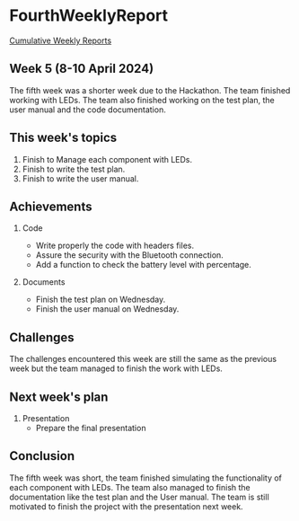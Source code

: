 # FourthWeeklyReport

[Cumulative Weekly Reports](mainWeeklyReport.md)

## Week 5 (8-10 April 2024)

The fifth week was a shorter week due to the Hackathon. The team finished working with LEDs. The team also finished working on the test plan, the user manual and the code documentation.

## This week's topics

1. Finish to Manage each component with LEDs.
2. Finish to write the test plan.
3. Finish to write the user manual.

## Achievements

1. Code
   - Write properly the code with headers files.
   - Assure the security with the Bluetooth connection.
   - Add a function to check the battery level with percentage.

2. Documents
   - Finish the test plan on Wednesday.
   - Finish the user manual on Wednesday.

## Challenges

The challenges encountered this week are still the same as the previous week but the team managed to finish the work with LEDs.

## Next week's plan

1. Presentation
   - Prepare the final presentation

## Conclusion

The fifth week was short, the team finished simulating the functionality of each component with LEDs. The team also managed to finish the documentation like the test plan and the User manual. The team is still motivated to finish the project with the presentation next week.
